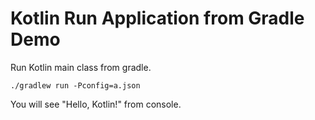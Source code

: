 Kotlin Run Application from Gradle Demo
=======================================

Run Kotlin main class from gradle.

```
./gradlew run -Pconfig=a.json
```

You will see "Hello, Kotlin!" from console.
